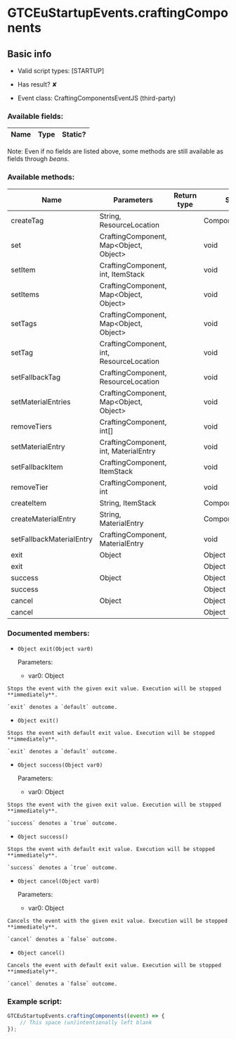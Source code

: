# GTCEuStartupEvents.craftingComponents

## Basic info

- Valid script types: [STARTUP]

- Has result? ✘

- Event class: CraftingComponentsEventJS (third-party)

### Available fields:

| Name | Type | Static? |
| ---- | ---- | ------- |

Note: Even if no fields are listed above, some methods are still available as fields through *beans*.

### Available methods:

| Name | Parameters | Return type | Static? |
| ---- | ---------- | ----------- | ------- |
| createTag | String, ResourceLocation |  | ComponentWrapper | ✘ |
| set | CraftingComponent, Map<Object, Object> |  | void | ✘ |
| setItem | CraftingComponent, int, ItemStack |  | void | ✘ |
| setItems | CraftingComponent, Map<Object, Object> |  | void | ✘ |
| setTags | CraftingComponent, Map<Object, Object> |  | void | ✘ |
| setTag | CraftingComponent, int, ResourceLocation |  | void | ✘ |
| setFallbackTag | CraftingComponent, ResourceLocation |  | void | ✘ |
| setMaterialEntries | CraftingComponent, Map<Object, Object> |  | void | ✘ |
| removeTiers | CraftingComponent, int[] |  | void | ✘ |
| setMaterialEntry | CraftingComponent, int, MaterialEntry |  | void | ✘ |
| setFallbackItem | CraftingComponent, ItemStack |  | void | ✘ |
| removeTier | CraftingComponent, int |  | void | ✘ |
| createItem | String, ItemStack |  | ComponentWrapper | ✘ |
| createMaterialEntry | String, MaterialEntry |  | ComponentWrapper | ✘ |
| setFallbackMaterialEntry | CraftingComponent, MaterialEntry |  | void | ✘ |
| exit | Object |  | Object | ✘ |
| exit |  |  | Object | ✘ |
| success | Object |  | Object | ✘ |
| success |  |  | Object | ✘ |
| cancel | Object |  | Object | ✘ |
| cancel |  |  | Object | ✘ |


### Documented members:

- `Object exit(Object var0)`

  Parameters:
  - var0: Object

```
Stops the event with the given exit value. Execution will be stopped **immediately**.

`exit` denotes a `default` outcome.
```

- `Object exit()`
```
Stops the event with default exit value. Execution will be stopped **immediately**.

`exit` denotes a `default` outcome.
```

- `Object success(Object var0)`

  Parameters:
  - var0: Object

```
Stops the event with the given exit value. Execution will be stopped **immediately**.

`success` denotes a `true` outcome.
```

- `Object success()`
```
Stops the event with default exit value. Execution will be stopped **immediately**.

`success` denotes a `true` outcome.
```

- `Object cancel(Object var0)`

  Parameters:
  - var0: Object

```
Cancels the event with the given exit value. Execution will be stopped **immediately**.

`cancel` denotes a `false` outcome.
```

- `Object cancel()`
```
Cancels the event with default exit value. Execution will be stopped **immediately**.

`cancel` denotes a `false` outcome.
```



### Example script:

```js
GTCEuStartupEvents.craftingComponents((event) => {
	// This space (un)intentionally left blank
});
```

